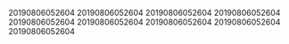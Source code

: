 20190806052604
20190806052604
20190806052604
20190806052604
20190806052604
20190806052604
20190806052604
20190806052604
20190806052604
